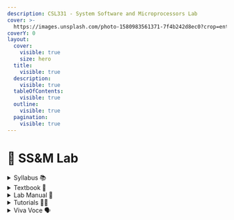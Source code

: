 ```yaml
---
description: CSL331 - System Software and Microprocessors Lab
cover: >-
  https://images.unsplash.com/photo-1580983561371-7f4b242d8ec0?crop=entropy&cs=srgb&fm=jpg&ixid=M3wxOTcwMjR8MHwxfHNlYXJjaHwxfHxzb2Z0d2FyZSUyMGFuZCUyMG1pY3JvcHJvY2Vzc29yfGVufDB8fHx8MTcxOTA1MzA4OXww&ixlib=rb-4.0.3&q=85
coverY: 0
layout:
  cover:
    visible: true
    size: hero
  title:
    visible: true
  description:
    visible: true
  tableOfContents:
    visible: true
  outline:
    visible: true
  pagination:
    visible: true
---
```


# 🥼 SS\&M Lab

<details>

<summary>Syllabus 📚</summary>

[CSL331](https://drive.google.com/file/d/1vDK0cKqT9\_71hoBnZURAZ0Exz2MAPiFA/view?usp=drive\_link)👈

</details>

<details>

<summary>Textbook 📖</summary>

[SS\&M Lab Textbook](https://drive.google.com/drive/folders/18juSZArI4yRVtiKnUki5r33ZC6YUhrQ7?usp=drive\_link)👈

</details>

<details>

<summary>Lab Manual 📔</summary>

[SS\&M Record](https://drive.google.com/drive/folders/1FxbwnbgCy2TEX-OZcLOXPWkx4zZb2AB5?usp=drive\_link) 👈

</details>

<details>

<summary>Tutorials 🧑‍🏫</summary>

[Relocating Loader](https://youtu.be/bw5zFt-mLsA?feature=shared) 👈

</details>

<details>

<summary>Viva Voce 🗣️</summary>

[SS\&M Viva Qs](https://drive.google.com/drive/folders/1PU0ney8ulhYkNljRh9YandphS74NuOXR?usp=drive\_link) 👈

</details>
